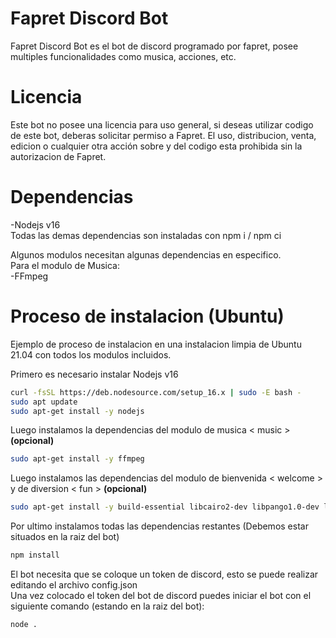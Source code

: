# Fapret Discord Bot
 Fapret Discord Bot es el bot de discord programado por fapret, posee multiples funcionalidades como musica, acciones, etc.
# Licencia
 Este bot no posee una licencia para uso general, si deseas utilizar codigo de este bot, deberas solicitar permiso a Fapret.
 El uso, distribucion, venta, edicion o cualquier otra acción sobre y del codigo esta prohibida sin la autorizacion de Fapret.
# Dependencias
 -Nodejs v16  
 Todas las demas dependencias son instaladas con npm i / npm ci  

 Algunos modulos necesitan algunas dependencias en especifico.    
 Para el modulo de Musica:  
 -FFmpeg

# Proceso de instalacion (Ubuntu)
 Ejemplo de proceso de instalacion en una instalacion limpia de Ubuntu 21.04 con todos los modulos incluidos.  

 Primero es necesario instalar Nodejs v16
 ```sh
curl -fsSL https://deb.nodesource.com/setup_16.x | sudo -E bash -
sudo apt update
sudo apt-get install -y nodejs
 ```

 Luego instalamos la dependencias del modulo de musica < music > **(opcional)**
 ```sh
sudo apt-get install -y ffmpeg
 ```

 Luego instalamos las dependencias del modulo de bienvenida < welcome > y de diversion < fun > **(opcional)**
 ```sh
sudo apt-get install -y build-essential libcairo2-dev libpango1.0-dev libjpeg-dev libgif-dev librsvg2-dev
 ```

 Por ultimo instalamos todas las dependencias restantes (Debemos estar situados en la raiz del bot)
 ```sh
npm install
 ```

 El bot necesita que se coloque un token de discord, esto se puede realizar editando el archivo config.json  
 Una vez colocado el token del bot de discord puedes iniciar el bot con el siguiente comando (estando en la raiz del bot):
  ```sh
node .
 ```